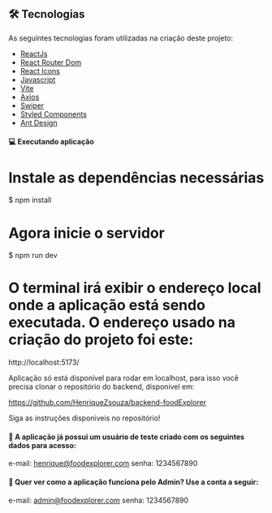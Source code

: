 ## 🛠 Tecnologias

As seguintes tecnologias foram utilizadas na criação deste projeto:

- [ReactJs](https://reactjs.org)
- [React Router Dom](https://react-icons.github.io/react-icons)
- [React Icons](https://react-icons.github.io/react-icons)
- [Javascript](https://developer.mozilla.org/pt-BR/docs/Web/JavaScript)
- [Vite](https://vitejs.dev)
- [Axios](https://www.npmjs.com/package/axios)
- [Swiper](https://swiperjs.com)
- [Styled Components](https://styled-components.com)
- [Ant Design](https://https://ant.design)

#### 💻 Executando aplicação

# Instale as dependências necessárias
$ npm install

# Agora inicie o servidor
$ npm run dev

# O terminal irá exibir o endereço local onde a aplicação está sendo executada. O endereço usado na criação do projeto foi este:
  http://localhost:5173/

Aplicação só está disponível para rodar em localhost, para isso você precisa clonar o repositório do backend, disponivel em: 

  https://github.com/HenriqueZsouza/backend-foodExplorer

Siga as instruções disponiveis no repositório!

#### 🔑 A aplicação já possui um usuário de teste criado com os seguintes dados para acesso:
  e-mail: henrique@foodexplorer.com
  senha: 1234567890

#### 🔑 Quer ver como a aplicação funciona pelo Admin? Use a conta a seguir:
  e-mail: admin@foodexplorer.com
  senha: 1234567890